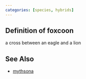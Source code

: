 ```yaml
---
categories: [species, hybrids]
---
```


## Definition of foxcoon

a cross between an eagle and a lion

## See Also

- [mythsona](./mythsona)

